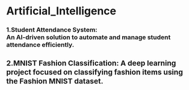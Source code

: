 # Artificial_Intelligence
<h3><b>1.Student Attendance System: 
  <br>An AI-driven solution to automate and manage student attendance efficiently.<br> 
<h3><b>2.MNIST Fashion Classification: 
  A deep learning project focused on classifying fashion items using the Fashion MNIST dataset.
